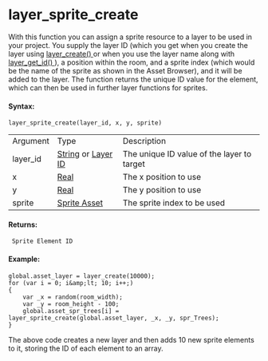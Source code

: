 # layer_sprite_create

With this function you can assign a sprite resource to a layer to be
used in your project. You supply the layer ID (which you get when you
create the layer using [ layer_create()
](../General_Layer_Functions/layer_create) or when you use the layer
name along with [ layer_get_id()
](../General_Layer_Functions/layer_get_id) ), a position within the
room, and a sprite index (which would be the name of the sprite as shown
in the Asset Browser), and it will be added to the layer. The function
returns the unique ID value for the element, which can then be used in
further layer functions for sprites.

#### Syntax:

``` gml
layer_sprite_create(layer_id, x, y, sprite)
```

|          |                                                                                                                                                                                                                  |                                            |
|----------|------------------------------------------------------------------------------------------------------------------------------------------------------------------------------------------------------------------|--------------------------------------------|
| Argument | Type                                                                                                                                                                                                             | Description                                |
| layer_id |  [String](../../../../../../GameMaker_Language/GML_Overview/Data_Types) or [Layer ID](../../../../../../GameMaker_Language/GML_Reference/Asset_Management/Rooms/General_Layer_Functions/layer_get_id)    | The unique ID value of the layer to target |
| x        |  [Real](../../../../../../GameMaker_Language/GML_Overview/Data_Types)                                                                                                                                        | The x position to use                      |
| y        |  [Real](../../../../../../GameMaker_Language/GML_Overview/Data_Types)                                                                                                                                        | The y position to use                      |
| sprite   |  [Sprite Asset](../../../../../../The_Asset_Editors/Sprites)                                                                                                                                                 | The sprite index to be used                |

#### Returns:

``` gml
 Sprite Element ID
```

#### Example:

``` gml
global.asset_layer = layer_create(10000);
for (var i = 0; i&amp;lt; 10; i++;)
{
    var _x = random(room_width);
    var _y = room_height - 100;
    global.asset_spr_trees[i] = layer_sprite_create(global.asset_layer, _x, _y, spr_Trees);
}
```

The above code creates a new layer and then adds 10 new sprite elements
to it, storing the ID of each element to an array.
